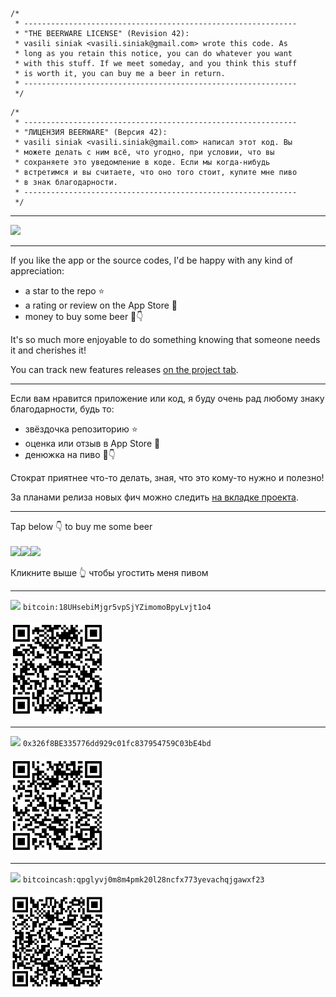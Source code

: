 ```
/*
 * -------------------------------------------------------------
 * "THE BEERWARE LICENSE" (Revision 42):
 * vasili siniak <vasili.siniak@gmail.com> wrote this code. As
 * long as you retain this notice, you can do whatever you want
 * with this stuff. If we meet someday, and you think this stuff
 * is worth it, you can buy me a beer in return.
 * -------------------------------------------------------------
 */
```

```
/*
 * -------------------------------------------------------------
 * "ЛИЦЕНЗИЯ BEERWARE" (Версия 42):
 * vasili siniak <vasili.siniak@gmail.com> написал этот код. Вы
 * можете делать с ним всё, что угодно, при условии, что вы
 * сохраняете это уведомление в коде. Если мы когда-нибудь
 * встретимся и вы считаете, что оно того стоит, купите мне пиво
 * в знак благодарности.
 * -------------------------------------------------------------
 */
```

---

[<img src=https://developer.apple.com/app-store/marketing/guidelines/images/badge-example-preferred.png>](https://apps.apple.com/app/id1558896129)

---

If you like the app or the source codes, I'd be happy with any kind of appreciation:

- a star to the repo ⭐️
- a rating or review on the App Store 📲
- money to buy some beer 🍺👇

It's so much more enjoyable to do something knowing that someone needs it and cherishes it!

You can track new features releases [on the project tab](https://github.com/users/vasilisiniak/projects/2).

---

Если вам нравится приложение или код, я буду очень рад любому знаку благодарности, будь то:

- звёздочка репозиторию ⭐️
- оценка или отзыв в App Store 📲
- денюжка на пиво 🍺👇

Стократ приятнее что-то делать, зная, что это кому-то нужно и полезно!

За планами релиза новых фич можно следить [на вкладке проекта](https://github.com/users/vasilisiniak/projects/2).

---

Tap below 👇 to buy me some beer
<br><br>
[<img src=https://usa.visa.com/dam/VCOM/regional/lac/ENG/Default/Partner%20With%20Us/Payment%20Technology/visapos/full-color-800x450.jpg height=35><img src=https://brand.mastercard.com/content/dam/mccom/brandcenter/thumbnails/mastercard_circles_92px_2x.png height=35><img src=https://yoomoney.ru/i/shop/iomoney_logo_white_example.png height=35>](https://yoomoney.ru/to/4100117205534801)

Кликните выше 👆 чтобы угостить меня пивом

---

<img src="https://cryptologos.cc/logos/bitcoin-btc-logo.png?v=022" height=20> `bitcoin:18UHsebiMjgr5vpSjYZimomoBpyLvjt1o4`<br><br><img src=".readme/btc.jpeg" height=150>

---

<img src="https://cryptologos.cc/logos/ethereum-eth-logo.png?v=022" height=20> `0x326f8BE335776dd929c01fc837954759C03bE4bd`<br><br><img src=".readme/eth.jpeg" height=150>

---

<img src="https://cryptologos.cc/logos/bitcoin-cash-bch-logo.png?v=022" height=20> `bitcoincash:qpglyvj0m8m4pmk20l28ncfx773yevachqjgawxf23`<br><br><img src=".readme/bch.jpeg" height=150>
